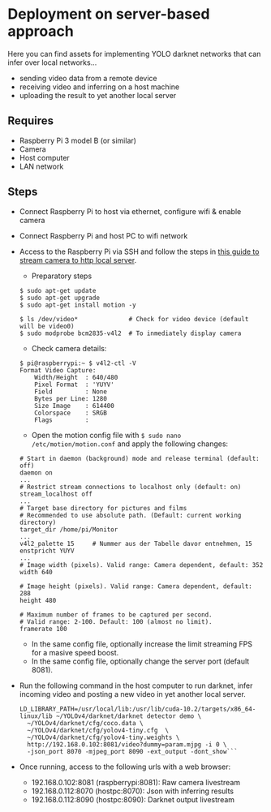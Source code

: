 # Deployment on server-based approach
Here you can find assets for implementing YOLO darknet networks that can infer over local networks...
- sending video data from a remote device
- receiving video and inferring on a host machine
- uploading the result to yet another local server

## Requires
- Raspberry Pi 3 model B (or similar)
- Camera
- Host computer
- LAN network

## Steps
- Connect Raspberry Pi to host via ethernet, configure wifi & enable camera
- Connect Raspberry Pi and host PC to wifi network
- Access to the Raspberry Pi via SSH and follow the steps in [this guide to stream camera to http local server](https://tutorials-raspberrypi.com/raspberry-pi-security-camera-livestream-setup/). 
    - Preparatory steps
    ```
    $ sudo apt-get update
    $ sudo apt-get upgrade
    $ sudo apt-get install motion -y
        
    $ ls /dev/video*              # Check for video device (default will be video0)
    $ sudo modprobe bcm2835-v4l2  # To inmediately display camera
    ```
    - Check camera details:
    ```
    $ pi@raspberrypi:~ $ v4l2-ctl -V
    Format Video Capture:
        Width/Height  : 640/480
        Pixel Format  : 'YUYV'
        Field         : None
        Bytes per Line: 1280
        Size Image    : 614400
        Colorspace    : SRGB
        Flags         :
    ```
    - Open the motion config file with `$ sudo nano /etc/motion/motion.conf` and apply the following changes:
    ```
    # Start in daemon (background) mode and release terminal (default: off)
    daemon on
    ...
    # Restrict stream connections to localhost only (default: on)
    stream_localhost off
    ...
    # Target base directory for pictures and films
    # Recommended to use absolute path. (Default: current working directory)
    target_dir /home/pi/Monitor
    ...
    v4l2_palette 15     # Nummer aus der Tabelle davor entnehmen, 15 enstpricht YUYV
    ... 
    # Image width (pixels). Valid range: Camera dependent, default: 352 
    width 640 

    # Image height (pixels). Valid range: Camera dependent, default: 288 
    height 480 
    
    # Maximum number of frames to be captured per second. 
    # Valid range: 2-100. Default: 100 (almost no limit). 
    framerate 100 
    ```
    - In the same config file, optionally increase the limit streaming FPS for a masive speed boost.
    - In the same config file, optionally change the server port (default 8081).
 
- Run the following command in the host computer to run darknet, infer incoming video and posting a new video in yet another local server.
    ```
    LD_LIBRARY_PATH=/usr/local/lib:/usr/lib/cuda-10.2/targets/x86_64-linux/lib ~/YOLOv4/darknet/darknet detector demo \
      ~/YOLOv4/darknet/cfg/coco.data \
      ~/YOLOv4/darknet/cfg/yolov4-tiny.cfg  \
      ~/YOLOv4/darknet/cfg/yolov4-tiny.weights \
      http://192.168.0.102:8081/video?dummy=param.mjpg -i 0 \
      -json_port 8070 -mjpeg_port 8090 -ext_output -dont_show```
    
- Once running, access to the following urls with a web browser:
  - 192.168.0.102:8081 (raspberrypi:8081): Raw camera livestream
  - 192.168.0.112:8070 (hostpc:8070): Json with inferring results
  - 192.168.0.112:8090 (hostpc:8090): Darknet output livestream
